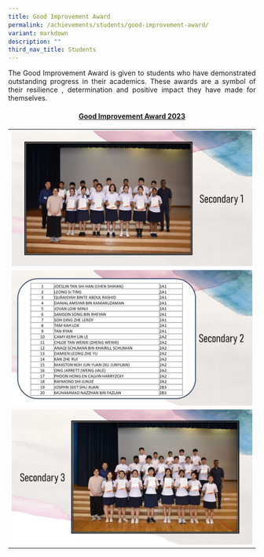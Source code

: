 ```yaml
---
title: Good Improvement Award
permalink: /achievements/students/good-improvement-award/
variant: markdown
description: ""
third_nav_title: Students
---
```

<p align="justify">The Good Improvement Award is given to students who have demonstrated outstanding progress in their academics. These awards are a symbol of their resilience , determination and positive impact they have made for themselves.</p>
<h4 style="text-align: center;"><strong><u>Good Improvement Award 2023</u></strong></h4>
<table style="border-collapse: collapse; width: 100%;" border="0">
<tbody>
<tr>
<td style="width: 50%; text-align: center;"><img style="width: 100%;" src="/images/improvement list 1.JPG"><strong></strong></td>
</tr>
<tr>
<td style="width: 50%; text-align: center;"><img style="width: 100%;" src="/images/Improvement_List_3.jpg"><strong></strong></td>
</tr>
<tr>
<td style="width: 50%; text-align: center;"><img style="width: 100%;" src="/images/improvement list 2.JPG"><strong></strong></td>
</tr>
</tbody>
</table>
